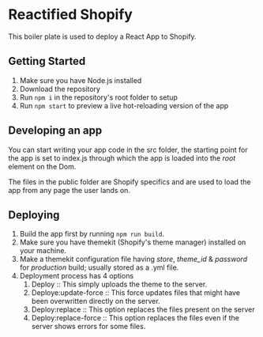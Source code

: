 # Reactified Shopify

This boiler plate is used to deploy a React App to Shopify.

## Getting Started

1. Make sure you have Node.js installed
2. Download the repository
3. Run `npm i` in the repository's root folder to setup
4. Run `npm start` to preview a live hot-reloading version of the app

## Developing an app

You can start writing your app code in the src folder, the starting point for the app is set to index.js through which the app is loaded into the *root* element on the Dom.

The files in the public folder are Shopify specifics and are used to load the app from any page the user lands on.

## Deploying

1. Build the app first by running `npm run build`.
2. Make sure you have themekit (Shopify's theme manager) installed on your machine.
3. Make a themekit configuration file having *store*, *theme_id* & *password* for *production* build; usually stored as a .yml file.
4. Deployment process has 4 options
    1. Deploy :: This simply uploads the theme to the server.
    2. Deploye:update-force :: This force updates files that might have been overwritten directly on the server.
    3. Deploy:replace :: This option replaces the files present on the server
    4. Deploy:replace-force :: This option replaces the files even if the server shows errors for some files.